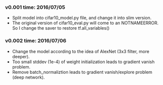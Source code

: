 
### v0.001  time: 2016/07/05 
- Split model into cifar10_model.py file, and change it into slim version.
- The original version of cifar10_eval.py will come to an NOTNAMEERROR. So I change the saver to restore tf.all_variables()

### v0.002  time: 2016/07/06
- Change the model according to the idea of AlexNet (3x3 filter, more deeper).
- Too small stddev (1e-4) of weight initialization leads to gradient vanish problem.
- Remove batch_normaliztion leads to gradient vanish/explore problem (deep network).
